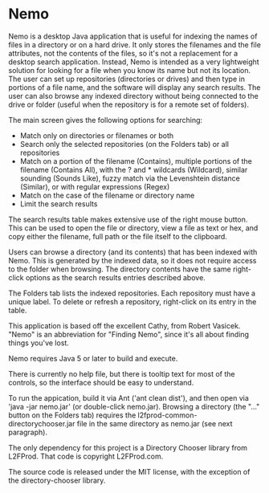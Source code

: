 # Nemo
Nemo is a desktop Java application that is useful for indexing the names of files in a directory or on a hard drive.  It only stores the filenames and the file attributes, not the contents of the files, so it's not a replacement for a desktop search application.  Instead, Nemo is intended as a very lightweight solution for looking for a file when you know its name but not its location.  The user can set up repositories (directories or drives) and then type in portions of a file name, and the software will display any search results.  The user can also browse any indexed directory without being connected to the drive or folder (useful when the repository is for a remote set of folders).

The main screen gives the following options for searching:

* Match only on directories or filenames or both
* Search only the selected repositories (on the Folders tab) or all repositories
* Match on a portion of the filename (Contains), multiple portions of the filename (Contains All), with the ? and * wildcards (Wildcard), similar sounding (Sounds Like), fuzzy match via the Levenshtein distance (Similar), or with regular expressions (Regex)
* Match on the case of the filename or directory name
* Limit the search results

The search results table makes extensive use of the right mouse button.  This can be used to open the file or directory, view a file as text or hex, and copy either the filename, full path or the file itself to the clipboard.

Users can browse a directory (and its contents) that has been indexed with Nemo.  This is generated by the indexed data, so it does not require access to the folder when browsing.  The directory contents have the same right-click options as the search results entries described above.

The Folders tab lists the indexed repositories.  Each repository must have a unique label.  To delete or refresh a repository, right-click on its entry in the table.

This application is based off the excellent Cathy, from Robert Vasicek.  "Nemo" is an abbreviation for "Finding Nemo", since it's all about finding things you've lost.

Nemo requires Java 5 or later to build and execute.

There is currently no help file, but there is tooltip text for most of the controls, so the interface should be easy to understand.

To run the appication, build it via Ant ('ant clean dist'), and then open via 'java -jar nemo.jar' (or double-click nemo.jar).  Browsing a directory (the "..." button on the Folders tab) requires the l2fprod-common-directorychooser.jar file in the same directory as nemo.jar (see next paragraph).

The only dependency for this project is a Directory Chooser library from L2FProd.  That code is copyright L2FProd.com.

The source code is released under the MIT license, with the exception of the directory-chooser library.
